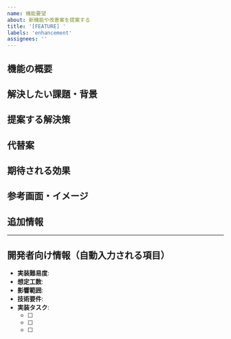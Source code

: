 ```yaml
---
name: 機能要望
about: 新機能や改善案を提案する
title: '[FEATURE] '
labels: 'enhancement'
assignees: ''
---
```


## 機能の概要
<!-- 提案する機能について簡潔に説明してください -->

## 解決したい課題・背景
<!-- この機能がなぜ必要なのか、どんな問題を解決するのかを説明してください -->

## 提案する解決策
<!-- どのような機能・実装を希望するかを具体的に記載してください -->

## 代替案
<!-- 他に検討した方法があれば記載してください -->

## 期待される効果
<!-- この機能によってどのような改善が期待できるかを記載してください -->

## 参考画面・イメージ
<!-- UI/UXに関する提案の場合、イメージ図やモックアップを添付してください -->

## 追加情報
<!-- その他の関連情報があれば記載してください -->

---
<!-- 以下はClaude Code用の開発情報。ユーザーは記入不要 -->
## 開発者向け情報（自動入力される項目）
- **実装難易度**: <!-- easy/medium/hard -->
- **想定工数**: <!-- 例: 2-3時間, 1日, 3-5日 -->
- **影響範囲**: <!-- frontend/backend/database/infrastructure -->
- **技術要件**: <!-- 必要な技術・ライブラリ -->
- **実装タスク**: 
  - [ ] <!-- タスク1 -->
  - [ ] <!-- タスク2 -->
  - [ ] <!-- タスク3 -->